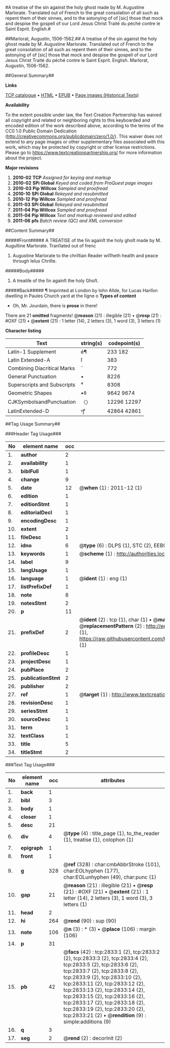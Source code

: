 #A treatise of the sin against the holy ghost made by M. Augustine Marlorate. Translated out of French to the great consolation of all such as repent them of their sinnes, and to the astonying of of [sic] those that mock and despise the gospell of our Lord Jesus Christ Traité du péché contre le Saint Esprit. English.#

##Marlorat, Augustin, 1506-1562.##
A treatise of the sin against the holy ghost made by M. Augustine Marlorate. Translated out of French to the great consolation of all such as repent them of their sinnes, and to the astonying of of [sic] those that mock and despise the gospell of our Lord Jesus Christ
Traité du péché contre le Saint Esprit. English.
Marlorat, Augustin, 1506-1562.

##General Summary##

**Links**

[TCP catalogue](http://www.ota.ox.ac.uk/tcp/)  • 
[HTML](http://tei.it.ox.ac.uk/tcp/Texts-HTML/free/A06/A06990.html)  • 
[EPUB](http://tei.it.ox.ac.uk/tcp/Texts-EPUB/free/A06/A06990.epub) • 
[Page images (Historical Texts)](https://historicaltexts.jisc.ac.uk/eebo-99838453e)

**Availability**

To the extent possible under law, the Text Creation Partnership has waived all copyright and related or neighboring rights to this keyboarded and encoded edition of the work described above, according to the terms of the CC0 1.0 Public Domain Dedication (http://creativecommons.org/publicdomain/zero/1.0/). This waiver does not extend to any page images or other supplementary files associated with this work, which may be protected by copyright or other license restrictions. Please go to https://www.textcreationpartnership.org/ for more information about the project.

**Major revisions**

1. __2010-02__ __TCP__ *Assigned for keying and markup*
1. __2010-02__ __SPi Global__ *Keyed and coded from ProQuest page images*
1. __2010-03__ __Pip Willcox__ *Sampled and proofread*
1. __2010-10__ __SPi Global__ *Rekeyed and resubmitted*
1. __2010-12__ __Pip Willcox__ *Sampled and proofread*
1. __2011-03__ __SPi Global__ *Rekeyed and resubmitted*
1. __2011-04__ __Pip Willcox__ *Sampled and proofread*
1. __2011-04__ __Pip Willcox__ *Text and markup reviewed and edited*
1. __2011-06__ __pfs__ *Batch review (QC) and XML conversion*

##Content Summary##

#####Front#####
A TREATISE of the ſin againſt the holy ghoſt made by M. Auguſtine Marlorate. Tranſlated out of frenc
1. Augustine Marlorate to the chriſtian Reader wiſſheth health and peace through Ieſus Chriſte.

#####Body#####

1. A treatiſe of the ſin againſt the holy Ghoſt.

#####Back#####
¶ Imprinted at London by Iohn Allde, for Lucas Hariſon dwelling in Paules Church yard at the ſigne o
**Types of content**

  * Oh, Mr. Jourdain, there is **prose** in there!

There are 21 **omitted** fragments! 
 @__reason__ (21) : illegible (21)  •  @__resp__ (21) : #OXF (21)  •  @__extent__ (21) : 1 letter (14), 2 letters (3), 1 word (3), 3 letters (1)

**Character listing**


|Text|string(s)|codepoint(s)|
|---|---|---|
|Latin-1 Supplement|é¶|233 182|
|Latin Extended-A|ſ|383|
|Combining             Diacritical Marks|̄|772|
|General Punctuation|•|8226|
|Superscripts             and Subscripts|⁴|8308|
|Geometric Shapes|▪◊|9642 9674|
|CJKSymbolsandPunctuation|〈〉|12296 12297|
|LatinExtended-D|ꝰꝭ|42864 42861|

##Tag Usage Summary##

###Header Tag Usage###

|No|element name|occ|attributes|
|---|---|---|---|
|1.|__author__|2||
|2.|__availability__|1||
|3.|__biblFull__|1||
|4.|__change__|9||
|5.|__date__|12| @__when__ (1) : 2011-12 (1)|
|6.|__edition__|1||
|7.|__editionStmt__|1||
|8.|__editorialDecl__|1||
|9.|__encodingDesc__|1||
|10.|__extent__|2||
|11.|__fileDesc__|1||
|12.|__idno__|6| @__type__ (6) : DLPS (1), STC (2), EEBO-CITATION (1), PROQUEST (1), VID (1)|
|13.|__keywords__|1| @__scheme__ (1) : http://authorities.loc.gov/ (1)|
|14.|__label__|9||
|15.|__langUsage__|1||
|16.|__language__|1| @__ident__ (1) : eng (1)|
|17.|__listPrefixDef__|1||
|18.|__note__|8||
|19.|__notesStmt__|2||
|20.|__p__|11||
|21.|__prefixDef__|2| @__ident__ (2) : tcp (1), char (1)  •  @__matchPattern__ (2) : ([0-9\-]+):([0-9IVX]+) (1), (.+) (1)  •  @__replacementPattern__ (2) : http://eebo.chadwyck.com/downloadtiff?vid=$1&page=$2 (1), https://raw.githubusercontent.com/textcreationpartnership/Texts/master/tcpchars.xml#$1 (1)|
|22.|__profileDesc__|1||
|23.|__projectDesc__|1||
|24.|__pubPlace__|2||
|25.|__publicationStmt__|2||
|26.|__publisher__|2||
|27.|__ref__|1| @__target__ (1) : http://www.textcreationpartnership.org/docs/. (1)|
|28.|__revisionDesc__|1||
|29.|__seriesStmt__|1||
|30.|__sourceDesc__|1||
|31.|__term__|1||
|32.|__textClass__|1||
|33.|__title__|5||
|34.|__titleStmt__|2||


###Text Tag Usage###

|No|element name|occ|attributes|
|---|---|---|---|
|1.|__back__|1||
|2.|__bibl__|3||
|3.|__body__|1||
|4.|__closer__|1||
|5.|__desc__|21||
|6.|__div__|4| @__type__ (4) : title_page (1), to_the_reader (1), treatise (1), colophon (1)|
|7.|__epigraph__|1||
|8.|__front__|1||
|9.|__g__|328| @__ref__ (328) : char:cmbAbbrStroke (101), char:EOLhyphen (177), char:EOLunhyphen (49), char:punc (1)|
|10.|__gap__|21| @__reason__ (21) : illegible (21)  •  @__resp__ (21) : #OXF (21)  •  @__extent__ (21) : 1 letter (14), 2 letters (3), 1 word (3), 3 letters (1)|
|11.|__head__|2||
|12.|__hi__|264| @__rend__ (90) : sup (90)|
|13.|__note__|106| @__n__ (3) : * (3)  •  @__place__ (106) : margin (106)|
|14.|__p__|31||
|15.|__pb__|42| @__facs__ (42) : tcp:2833:1 (2), tcp:2833:2 (2), tcp:2833:3 (2), tcp:2833:4 (2), tcp:2833:5 (2), tcp:2833:6 (2), tcp:2833:7 (2), tcp:2833:8 (2), tcp:2833:9 (2), tcp:2833:10 (2), tcp:2833:11 (2), tcp:2833:12 (2), tcp:2833:13 (2), tcp:2833:14 (2), tcp:2833:15 (2), tcp:2833:16 (2), tcp:2833:17 (2), tcp:2833:18 (2), tcp:2833:19 (2), tcp:2833:20 (2), tcp:2833:21 (2)  •  @__rendition__ (9) : simple:additions (9)|
|16.|__q__|3||
|17.|__seg__|2| @__rend__ (2) : decorInit (2)|
